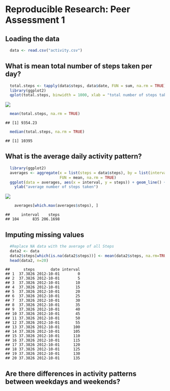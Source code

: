 # Reproducible Research: Peer Assessment 1


## Loading the data


```r
  data <- read.csv("activity.csv")
```

## What is mean total number of steps taken per day?


```r
  total.steps <- tapply(data$steps, data$date, FUN = sum, na.rm = TRUE)
  library(ggplot2)
  qplot(total.steps, binwidth = 1000, xlab = "total number of steps taken each day")
```

![](reproducible_files/figure-html/unnamed-chunk-2-1.png)

```r
  mean(total.steps, na.rm = TRUE)
```

```
## [1] 9354.23
```

```r
  median(total.steps, na.rm = TRUE)
```

```
## [1] 10395
```

## What is the average daily activity pattern?


```r
  library(ggplot2)
  averages <- aggregate(x = list(steps = data$steps), by = list(interval = data$interval), 
                        FUN = mean, na.rm = TRUE)
  ggplot(data = averages, aes(x = interval, y = steps)) + geom_line() + xlab("5-minute interval") + 
    ylab("average number of steps taken")
```

![](reproducible_files/figure-html/unnamed-chunk-3-1.png)

```r
    averages[which.max(averages$steps), ]
```

```
##     interval    steps
## 104      835 206.1698
```

## Imputing missing values

```r
  #Replace NA data with the average of all Steps
  data2 <- data
  data2$steps[which(is.na(data2$steps))] <- mean(data2$steps, na.rm=TRUE)
  head(data2, n=20)
```

```
##      steps       date interval
## 1  37.3826 2012-10-01        0
## 2  37.3826 2012-10-01        5
## 3  37.3826 2012-10-01       10
## 4  37.3826 2012-10-01       15
## 5  37.3826 2012-10-01       20
## 6  37.3826 2012-10-01       25
## 7  37.3826 2012-10-01       30
## 8  37.3826 2012-10-01       35
## 9  37.3826 2012-10-01       40
## 10 37.3826 2012-10-01       45
## 11 37.3826 2012-10-01       50
## 12 37.3826 2012-10-01       55
## 13 37.3826 2012-10-01      100
## 14 37.3826 2012-10-01      105
## 15 37.3826 2012-10-01      110
## 16 37.3826 2012-10-01      115
## 17 37.3826 2012-10-01      120
## 18 37.3826 2012-10-01      125
## 19 37.3826 2012-10-01      130
## 20 37.3826 2012-10-01      135
```
## Are there differences in activity patterns between weekdays and weekends?

  
  
